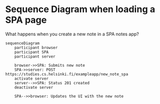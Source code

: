 # Sequence Diagram when loading a SPA page
What happens when you create a new note in a SPA notes app?


```mermaid
sequenceDiagram
    participant browser
    participant SPA
    participant server

    browser->>SPA: Submits new note 
    SPA->>server: POST https://studies.cs.helsinki.fi/exampleapp/new_note_spa
    activate server
    server-->>SPA: Status 201 created
    deactivate server

    SPA-->>browser: Updates the UI with the new note

```